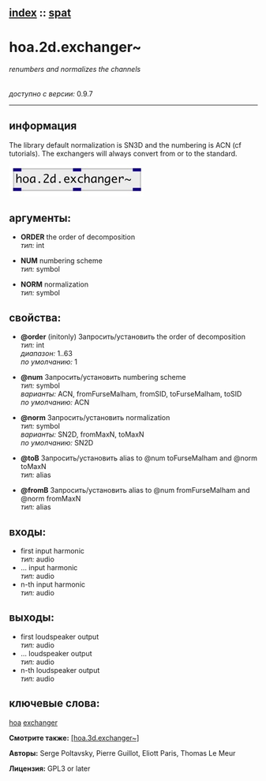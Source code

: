 [index](index.html) :: [spat](category_spat.html)
---

# hoa.2d.exchanger~

###### renumbers and normalizes the channels

*доступно с версии:* 0.9.7

---


## информация
The library default normalization is SN3D and the numbering is ACN (cf tutorials). The exchangers will always convert from or to the standard.


[![example](../examples/img/hoa.2d.exchanger~.jpg)](../examples/pd/hoa.2d.exchanger~.pd)



## аргументы:

* **ORDER**
the order of decomposition<br>
_тип:_ int<br>

* **NUM**
numbering scheme<br>
_тип:_ symbol<br>

* **NORM**
normalization<br>
_тип:_ symbol<br>





## свойства:

* **@order** (initonly)
Запросить/установить the order of decomposition<br>
_тип:_ int<br>
_диапазон:_ 1..63<br>
_по умолчанию:_ 1<br>

* **@num** 
Запросить/установить numbering scheme<br>
_тип:_ symbol<br>
_варианты:_ ACN, fromFurseMalham, fromSID, toFurseMalham, toSID<br>
_по умолчанию:_ ACN<br>

* **@norm** 
Запросить/установить normalization<br>
_тип:_ symbol<br>
_варианты:_ SN2D, fromMaxN, toMaxN<br>
_по умолчанию:_ SN2D<br>

* **@toB** 
Запросить/установить alias to @num toFurseMalham and @norm toMaxN<br>
_тип:_ alias<br>

* **@fromB** 
Запросить/установить alias to @num fromFurseMalham and @norm fromMaxN<br>
_тип:_ alias<br>



## входы:

* first input harmonic<br>
_тип:_ audio
* ... input harmonic<br>
_тип:_ audio
* n-th input harmonic<br>
_тип:_ audio



## выходы:

* first loudspeaker output<br>
_тип:_ audio
* ... loudspeaker output<br>
_тип:_ audio
* n-th loudspeaker output<br>
_тип:_ audio



## ключевые слова:

[hoa](keywords/hoa.html)
[exchanger](keywords/exchanger.html)



**Смотрите также:**
[\[hoa.3d.exchanger~\]](hoa.3d.exchanger~.html)




**Авторы:** Serge Poltavsky, Pierre Guillot, Eliott Paris, Thomas Le Meur




**Лицензия:** GPL3 or later






